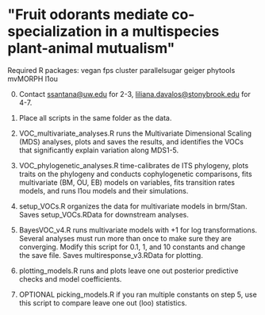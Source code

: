# "Fruit odorants mediate co-specialization in a multispecies plant-animal mutualism"

Required R packages:
vegan
fps
cluster
parallelsugar
geiger
phytools
mvMORPH
l1ou

0. Contact ssantana@uw.edu for 2-3, liliana.davalos@stonybrook.edu for 4-7.

1. Place all scripts in the same folder as the data.

2. VOC_multivariate_analyses.R runs the Multivariate Dimensional Scaling (MDS) analyses, plots and saves the results, and identifies the VOCs that significantly explain variation along MDS1-5.

3. VOC_phylogenetic_analyses.R time-calibrates de ITS phylogeny, plots traits on the phylogeny and conducts cophylogenetic comparisons, fits multivariate (BM, OU, EB) models on variables, fits transition rates models, and runs l1ou models and their simulations.

4. setup_VOCs.R organizes the data for multivariate models in brm/Stan. Saves setup_VOCs.RData for downstream analyses.

5. BayesVOC_v4.R runs multivariate models with +1 for log transformations. Several analyses must run more than once to make sure they are converging. Modify this script for 0.1, 1, and 10 constants and change the save file. Saves multiresponse_v3.RData for plotting.

6. plotting_models.R runs and plots leave one out posterior predictive checks and model coefficients. 

7. OPTIONAL picking_models.R if you ran multiple constants on step 5, use this script to compare leave one out (loo) statistics.
